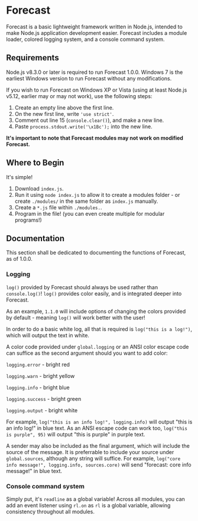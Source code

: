 # Forecast
Forecast is a basic lightweight framework written in Node.js, intended to make Node.js application development easier. 
Forecast includes a module loader, colored logging system, and a console command system.

## Requirements
Node.js v8.3.0 or later is required to run Forecast 1.0.0. Windows 7 is the earliest Windows version to run Forecast without any modifications.

If you wish to run Forecast on Windows XP or Vista (using at least Node.js v5.12, earlier may or may not work), use the following steps:

1. Create an empty line above the first line.
2. On the new first line, write `'use strict'`.
3. Comment out line 15 (`console.clear()`), and make a new line.
4. Paste `process.stdout.write('\x1Bc');` into the new line.

**It's important to note that Forecast modules may not work on modified Forecast.** 

## Where to Begin
It's simple! 
1. Download `index.js`.
2. Run it using `node index.js` to allow it to create a modules folder - or create `./modules/` in the same folder as `index.js` manually.
3. Create a `*.js` file within `./modules.`.
4. Program in the file! (you can even create multiple for modular programs!)

## Documentation
This section shall be dedicated to documenting the functions of Forecast, as of 1.0.0.

### Logging
`log()` provided by Forecast should always be used rather than `console.log()`! `log()` provides color easily, and is integrated deeper into Forecast. 

As an example, `1.1.0` will include options of changing the colors provided by default - meaning `log()` will work better with the user!

In order to do a basic white log, all that is required is `log("this is a log!")`, which will output the text in white. 

A color code provided under `global.logging` or an ANSI color escape code can suffice as the second argument should you want to add color:

`logging.error` - bright red

`logging.warn` - bright yellow

`logging.info` - bright blue

`logging.success` - bright green

`logging.output` - bright white

For example, `log("this is an info log!", logging.info)` will output "this is an info log!" in blue text. As an ANSI escape code can work too, `log("this is purple", 95)` will output "this is purple" in purple text.

A sender may also be included as the final argument, which will include the source of the message. It is preferrable to include your source under `global.sources`, although any string will suffice.
For example, `log("core info message!", logging.info, sources.core)` will send "forecast: core info message!" in blue text.

### Console command system
Simply put, it's `readline` as a global variable! Across all modules, you can add an event listener using `rl.on` as `rl` is a global variable, allowing consistency throughout all modules.
